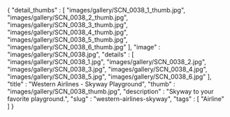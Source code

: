 {
  "detail_thumbs" : [
                       "images/gallery/SCN_0038_1_thumb.jpg",
                       "images/gallery/SCN_0038_2_thumb.jpg",
                       "images/gallery/SCN_0038_3_thumb.jpg",
                       "images/gallery/SCN_0038_4_thumb.jpg",
                       "images/gallery/SCN_0038_5_thumb.jpg",
                       "images/gallery/SCN_0038_6_thumb.jpg"
                     ],
  "image" : "images/gallery/SCN_0038.jpg",
  "details" : [
                 "images/gallery/SCN_0038_1.jpg",
                 "images/gallery/SCN_0038_2.jpg",
                 "images/gallery/SCN_0038_3.jpg",
                 "images/gallery/SCN_0038_4.jpg",
                 "images/gallery/SCN_0038_5.jpg",
                 "images/gallery/SCN_0038_6.jpg"
               ],
  "title" : "Western Airlines - Skyway Playground",
  "thumb" : "images/gallery/SCN_0038_thumb.jpg",
  "description" : "Skyway to your favorite playground.",
  "slug" : "western-airlines-skyway",
  "tags" : [
              "Airline"
            ]
}
